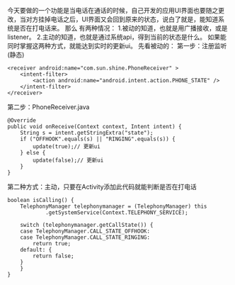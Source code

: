 今天要做的一个功能是当电话在通话的时候，自己开发的应用UI界面也要随之更改，当对方挂掉电话之后，UI界面又会回到原来的状态，说白了就是，能知道系统是否在打电话来。
那么 有两种情况：
1.被动的知道，也就是用广播接收，或是listener。
2.主动的知道，也就是通过系统api，得到当前的状态是什么。
如果能同时掌握这两种方式，就能达到实时的更新ui。
先看被动的：
第一步：注册监听(静态)
```  
<receiver android:name="com.sun.shine.PhoneReceiver" >
	<intent-filter>
		<action android:name="android.intent.action.PHONE_STATE" />
	</intent-filter>
</receiver>
```
第二步：PhoneReceiver.java
```  
@Override
public void onReceive(Context context, Intent intent) {
	String s = intent.getStringExtra("state");
	if ("OFFHOOK".equals(s) || "RINGING".equals(s)) {
		update(true);// 更新ui
	} else {
		update(false);// 更新ui
	}
}
```
第二种方式：主动，只要在Activity添加此代码就能判断是否在打电话
```  
boolean isCalling() {
	TelephonyManager telephonymanager = (TelephonyManager) this
			.getSystemService(Context.TELEPHONY_SERVICE);

	switch (telephonymanager.getCallState()) {
	case TelephonyManager.CALL_STATE_OFFHOOK:
	case TelephonyManager.CALL_STATE_RINGING:
		return true;
	default: {
		return false;
	}
	}
}
```